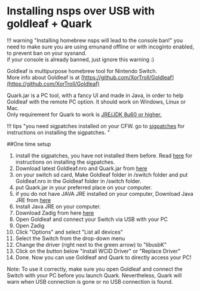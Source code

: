 # Installing nsps over USB with goldleaf + Quark




!!! warning "Installing homebrew nsps will lead to the console ban!"
	you need to make sure you are using emunand offline or with incoginto enabled, to prevent ban on your sysnand.      
	if your console is already banned, just ignore this warning :)  



Goldleaf is multipurpose homebrew tool for Nintendo Switch.   
More info about Goldleaf is at [https://github.com/XorTroll/Goldleaf](https://github.com/XorTroll/Goldleaf)   

Quark.jar is a PC tool, with a fancy UI and made in Java, in order to help Goldleaf with the remote PC option. It should work on Windows, Linux or Mac.   
Only requirement for Quark to work is [JRE/JDK 8u60 or higher.](https://www.oracle.com/technetwork/java/javase/downloads/jre8-downloads-2133155.html)     

!!! tips "you need sigpatches installed on your CFW.  go to [sigpatches](/extras/sigpatches) for instructions on installing the sigpatches.  "

##One time setup

1. install the sigpatches, you have not installed them before.  Read [here](/extras/sigpatches) for instructions on installing the sigpatches.  
2. Download latest Goldleaf.nro and Quark.jar from [here](https://github.com/XorTroll/Goldleaf/releases)
3. on your switch sd card, Make Goldleaf folder in /switch folder and put Goldleaf.nro in the Goldleaf folder in /switch folder.   
4. put Quark.jar in your preferred place on your computer.   
5. if you do not have JAVA JRE installed on your computer, Download Java JRE from [here](https://www.oracle.com/technetwork/java/javase/downloads/jre8-downloads-2133155.html)
6. Install Java JRE on your computer. 
7. Download Zadig from here [here](https://zadig.akeo.ie/)  
8. Open Goldleaf and connect your Switch via USB with your PC  
9. Open Zadig  
10. Click "Options" and select "List all devices"  
11. Select the Switch from the drop-down menu  
12. Change the driver (right next to the green arrow) to "libusbK"  
13. Click on the button below "Install WCID Driver" or "Replace Driver"  
14. Done. Now you can use Goldleaf and Quark to directly access your PC!  


Note: To use it correctly, make sure you open Goldleaf and connect the Switch with your PC before you launch Quark. Nevertheless, Quark will warn when USB connection is gone or no USB connection is found.



       
&nbsp;
